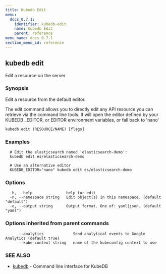 ```yaml
---
title: Kubedb Edit
menu:
  docs_0.7.1:
    identifier: kubedb-edit
    name: Kubedb Edit
    parent: reference
menu_name: docs_0.7.1
section_menu_id: reference
---
```

## kubedb edit

Edit a resource on the server

### Synopsis

Edit a resource from the default editor. 

The edit command allows you to directly edit any API resource you can retrieve via the command line tools. It will open the editor defined by your KUBEDB _EDITOR, or EDITOR environment variables, or fall back to 'nano'

```
kubedb edit (RESOURCE/NAME) [flags]
```

### Examples

```
  # Edit the elasticsearch named 'elasticsearch-demo':
  kubedb edit es/elasticsearch-demo
  
  # Use an alternative editor
  KUBEDB_EDITOR="nano" kubedb edit es/elasticsearch-demo
```

### Options

```
  -h, --help               help for edit
  -n, --namespace string   Edit object(s) in this namespace. (default "default")
  -o, --output string      Output format. One of: yaml|json. (default "yaml")
```

### Options inherited from parent commands

```
      --analytics             Send analytical events to Google Analytics (default true)
      --kube-context string   name of the kubeconfig context to use
```

### SEE ALSO

* [kubedb](/docs/reference/kubedb.md)	 - Command line interface for KubeDB


